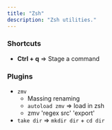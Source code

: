 ```yaml
---
title: "Zsh"
description: "Zsh utilities."
---
```


### Shortcuts

  * __Ctrl + q__ => Stage a command

### Plugins

  * `zmv`
    * Massing renaming
    * `autoload zmv` => load in zsh
    * zmv 'regex src' 'export'
  * `take dir` => `mkdir dir` + `cd dir`
